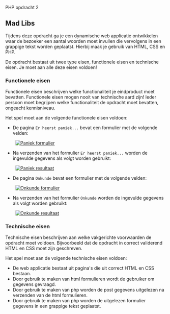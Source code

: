 PHP opdracht 2

## Mad Libs
Tijdens deze opdracht ga je een dynamische web applicatie ontwikkelen waar de bezoeker een aantal woorden moet invullen die vervolgens in een grappige tekst worden geplaatst. Hierbij maak je gebruik van HTML, CSS en PHP.

De opdracht bestaat uit twee type eisen, functionele eisen en technische eisen. Je moet aan alle deze eisen voldoen!

### Functionele eisen
Functionele eisen beschrijven welke functionaliteit je eindproduct moet bevatten. Functionele eisen mogen nooit van technische aard zijn! Ieder persoon moet begrijpen welke functionaliteit de opdracht moet bevatten, ongeacht kennisniveau.

Het spel moet aan de volgende functionele eisen voldoen:
* De pagina `Er heerst paniek...` bevat een formulier met de volgende velden:

&nbsp;&nbsp;&nbsp;&nbsp;&nbsp;&nbsp;&nbsp;&nbsp;[![Paniek formulier](https://trello-attachments.s3.amazonaws.com/560a96f121ea128f7713cd0d/150x132/f33c9ca70bd09e2ca1f8f16cc3e5a603/upload_29_9_2015_at_16_05_41.png)](https://trello-attachments.s3.amazonaws.com/560a96f121ea128f7713cd0d/591x522/824e303638b946ead6cc2c37e617d5ac/upload_29_9_2015_at_16_05_41.png)
* Na verzenden van het formulier `Er heerst paniek...` worden de ingevulde gegevens als volgt worden gebruikt:

&nbsp;&nbsp;&nbsp;&nbsp;&nbsp;&nbsp;&nbsp;&nbsp;[![Paniek resultaat](https://trello-attachments.s3.amazonaws.com/560a970e3d8e628613825582/150x126/fddf1b37ba7a9a54871b8d4e89c2acc4/upload_29_9_2015_at_15_58_39.png)](https://trello-attachments.s3.amazonaws.com/560a970e3d8e628613825582/591x498/e0c813a9afa71818df2ba9b6de8168d4/upload_29_9_2015_at_15_58_39.png)
* De pagina `Onkunde` bevat een formulier met de volgende velden:

&nbsp;&nbsp;&nbsp;&nbsp;&nbsp;&nbsp;&nbsp;&nbsp;[![Onkunde formulier](https://trello-attachments.s3.amazonaws.com/560a99563ed1beef865effa7/150x132/74bc8636908c511df7d095dd22d41e45/upload_29_9_2015_at_16_06_11.png)](https://trello-attachments.s3.amazonaws.com/560a99563ed1beef865effa7/591x522/83e2ce3ecd971b0299eb85af6e1161ad/upload_29_9_2015_at_16_06_11.png)
* Na verzenden van het formulier `Onkunde` worden de ingevulde gegevens als volgt worden gebruikt:

&nbsp;&nbsp;&nbsp;&nbsp;&nbsp;&nbsp;&nbsp;&nbsp;[![Onkunde resultaat](https://trello-attachments.s3.amazonaws.com/560a997c66c4f5a70acd7df5/150x88/562d9e80d5c2576878a6c5351cb6e9ec/upload_29_9_2015_at_16_04_31.png)](https://trello-attachments.s3.amazonaws.com/560a997c66c4f5a70acd7df5/591x346/04e7f51bc22b2fa351ee2cc2806438ef/upload_29_9_2015_at_16_04_31.png)

### Technische eisen
Technische eisen beschrijven aan welke vakgerichte voorwaarden de opdracht moet voldoen. Bijvoorbeeld dat de opdracht in correct validerend HTML en CSS moet zijn geschreven.

Het spel moet aan de volgende technische eisen voldoen:
* De web applicatie bestaat uit pagina's die uit correct HTML en CSS bestaan.
* Door gebruik te maken van html formulieren wordt de gebruiker om gegevens gevraagd.
* Door gebruik te maken van php worden de post gegevens uitgelezen na verzenden van de html formulieren.
* Door gebruik te maken van php worden de uitgelezen formulier gegevens in een grappige tekst geplaatst.
